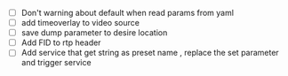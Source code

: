 - [ ] Don't warning about default when read params from yaml
- [ ] add timeoverlay to video source
- [ ] save dump parameter to desire location
- [ ] Add FID to rtp header
- [ ] Add service that get string as preset name , replace the set parameter and trigger service
